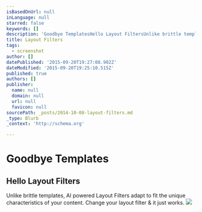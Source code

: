 ```yaml
---
isBasedOnUrl: null
inLanguage: null
starred: false
keywords: []
description: 'Goodbye TemplatesHello Layout FiltersUnlike brittle templates, AI powered Layout Filters adapt to fit the unique characteristics of your content. Change your '
title: Layout Filters
tags:
  - screenshot
author: []
datePublished: '2015-09-20T19:27:08.902Z'
dateModified: '2015-09-20T19:25:10.515Z'
published: true
authors: []
publisher:
  name: null
  domain: null
  url: null
  favicon: null
sourcePath: _posts/2014-10-08-layout-filters.md
_type: Blurb
_context: 'http://schema.org'

---
```

# Goodbye Templates

## Hello Layout Filters

Unlike brittle templates, AI powered Layout Filters adapt to fit the unique characteristics of your content. Change your layout filter & it just works.
![](https://s3-us-west-2.amazonaws.com/cdn.thegrid.io/assets/images/grid-chrome.jpg)